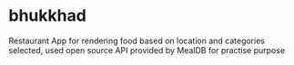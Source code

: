 # bhukkhad
Restaurant App for rendering food based on location and categories selected, used open source API provided by MealDB for practise purpose
